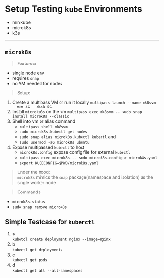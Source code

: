 # Setup Testing `kube` Environments
* minikube
* microk8s
* k3s

---
## `microk8s`
>Features:
* single node env
* requires `snap`
* no VM needed for nodes

>Setup:
1. Create a multipass VM or run it locally
`multipass launch --name mk8svm --mem 4G --disk 5G`
1. Install `microku8s` on the vm
`multipass exec mk8svm -- sudo snap install microk8s --classic`
1. Shell into vm or alias command
    * `multipass shell mk8svm`  
    * `sudo microk8s.kubectl get nodes`  
    * `sudo snap alias microk8s.kubectl kubectl` and 
    * `sudo usermod -aG microk8s ubuntu`
1. Expose multipassed `kubectl` to host
    * `microk8s.config` expose config file for external `kubectl`
    * `multipass exec microk8s -- sudo microk8s.config > microk8s.yaml`
    * `export KUBECONFIG=$PWD/microk8s.yaml`  


>Under the hood:  
`microk8s` mimics the `snap` package(namespace and  isolation) as the single worker node

>Commands:  
* `microk8s.status`
* `sudo snap remove microk8s`

## Simple Testcase for `kuberctl`
1. a  
`kubetcl create deployment nginx --image=nginx`
1. b  
`kubectl get deployments`
1. c  
`kubectl get pods`
1. d  
`kubectl get all --all-namespaces`
